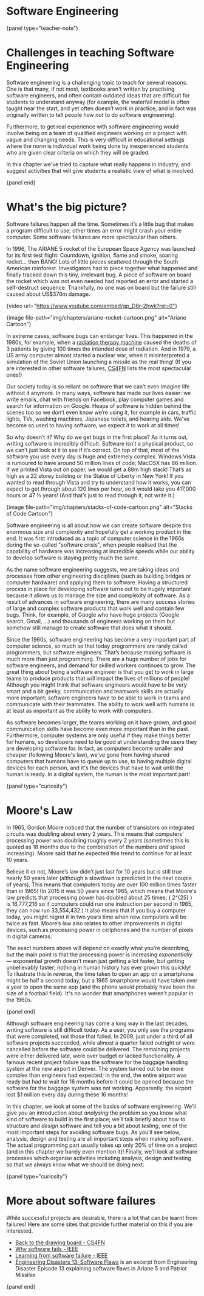 # Software Engineering

{panel type="teacher-note"}

# Challenges in teaching Software Engineering

Software engineering is a challenging topic to teach for several reasons.
One is that many, if not most, textbooks aren't written by practising software engineers, and often contain outdated ideas that are difficult for students to understand anyway (for example, the waterfall model is often taught near the start, and yet often doesn’t work in practice, and in fact was originally written to tell people how *not* to do software engineering).

Furthermore, to get real experience with software engineering would involve being on a team of qualified engineers working on a project with vague and changing needs.
This is very difficult in educational settings where the norm is individual work being done by inexperienced students who are given clear criteria on which they will be graded.

In this chapter we've tried to capture what really happens in industry, and suggest activities that will give students a realistic view of what is involved.

{panel end}

# What's the big picture?

Software failures happen all the time.
Sometimes it’s a little bug that makes a program difficult to use; other times an error might crash your entire computer.
Some software failures are more spectacular than others.

In 1996, The ARIANE 5 rocket of the European Space Agency was launched for its first test flight: Countdown, ignition, flame and smoke, soaring rocket... then BANG!
Lots of little pieces scattered through the South American rainforest.
Investigators had to piece together what happened and finally tracked down this tiny, irrelevant bug.
A piece of software on board the rocket which was not even needed had reported an error and started a self-destruct sequence.
Thankfully, no one was on board but the failure still caused about US$370m damage.

{video url="https://www.youtube.com/embed/gp_D8r-2hwk?rel=0"}

{image file-path="img/chapters/ariane-rocket-cartoon.png" alt="Ariane Cartoon"}

In extreme cases, software bugs can endanger lives.
This happened in the 1980s, for example, when a [radiation therapy machine](https://en.wikipedia.org/wiki/Therac) caused the deaths of 3 patients by giving 100 times the intended dose of radiation.
And in 1979, a US army computer almost started a nuclear war, when it misinterpreted a simulation of the Soviet Union launching a missile as the real thing!
(If you are interested in other software failures, [CS4FN](http://www.cs4fn.org/softwareengineering/backtodrawingboard.php) lists the most spectacular ones!)

Our society today is so reliant on software that we can’t even imagine life without it anymore.
In many ways, software has made our lives easier: we write emails, chat with friends on Facebook, play computer games and search for information on Google.
Heaps of software is hidden behind the scenes too so we don’t even know we’re using it, for example in cars, traffic lights, TVs, washing machines, Japanese toilets, and hearing aids.
We've become so used to having software, we expect it to work at all times!

So why doesn’t it?
Why do we get bugs in the first place?
As it turns out, writing software is incredibly difficult.
Software isn’t a physical product, so we can’t just look at it to see if it’s correct.
On top of that, most of the software you use every day is huge and extremely complex.
Windows Vista is rumoured to have around 50 million lines of code; MacOSX has 86 million.
If we printed Vista out on paper, we would get a 88m high stack!
That’s as high as a 22 storey building or the Statue of Liberty in New York!
If you wanted to read through Vista and try to understand how it works, you can expect to get through about 120 lines per hour, so it would take you 417,000 hours or 47 ½ years!
(And that’s just to read through it, not write it.)

{image file-path="img/chapters/stacks-of-code-cartoon.png" alt="Stacks of Code Cartoon"}

Software engineering is all about how we can create software despite this enormous size and complexity and hopefully get a working product in the end.
It was first introduced as a topic of computer science in the 1960s during the so-called "software crisis", when people realised that the capability of hardware was increasing at incredible speeds while our ability to develop software is staying pretty much the same.

As the name software engineering suggests, we are taking ideas and processes from other engineering disciplines (such as building bridges or computer hardware) and applying them to software.
Having a structured process in place for developing software turns out to be hugely important because it allows us to manage the size and complexity of software.
As a result of advances in software engineering, there are many success stories of large and complex software products that work well and contain few bugs.
Think, for example, of Google who have huge projects (Google search, Gmail, …) and thousands of engineers working on them but somehow still manage to create software that does what it should.

Since the 1960s, software engineering has become a very important part of computer science, so much so that today programmers are rarely called programmers, but software engineers.
That’s because making software is much more than just programming.
There are a huge number of jobs for software engineers, and demand for skilled workers continues to grow.
The great thing about being a software engineer is that you get to work in large teams to produce products that will impact the lives of millions of people!
Although you might think that software engineers would have to be very smart and a bit geeky, communication and teamwork skills are actually more important; software engineers have to be able to work in teams and communicate with their teammates.
The ability to work well with humans is at least as important as the ability to work with computers.

As software becomes larger, the teams working on it have grown, and good communication skills have become even more important than in the past.
Furthermore, computer systems are only useful if they make things better for humans, so developers need to be good at understanding the users they are developing software for.
In fact, as computers become smaller and cheaper (following Moore's law), we've gone from having shared computers that humans have to queue up to use, to having multiple digital devices for each person, and it's the devices that have to wait until the human is ready.
In a digital system, the human is the most important part!

{panel type="curiosity"}

# Moore's Law

In 1965, Gordon Moore noticed that the number of transistors on integrated circuits was doubling about every 2 years.
This means that computers’ processing power was doubling roughly every 2 years (sometimes this is quoted as 18 months due to the combination of the numbers *and* speed increasing).
Moore said that he expected this trend to continue for at least 10 years.

Believe it or not, Moore’s law didn’t just last for 10 years but is still true nearly 50 years later (although a slowdown is predicted in the next couple of years).
This means that computers today are over 100 million times faster than in 1965!
(In 2015 it was 50 years since 1965, which means that Moore's law predicts that processing power has doubled about 25 times; \( 2^{25} \) is 16,777,216 so if computers could run one instruction per second in 1965, they can now run 33,554,432.) It also means that if you buy a computer today, you might regret it in two years time when new computers will be twice as fast.
Moore’s law also relates to other improvements in digital devices, such as processing power in cellphones and the number of pixels in digital cameras.

The exact numbers above will depend on exactly what you're describing, but the main point is that the processing power is increasing *exponentially* &mdash; exponential growth doesn't mean just getting a lot faster, but getting unbelievably faster; nothing in human history has ever grown this quickly!
To illustrate this in reverse, the time taken to open an app on a smartphone might be half a second today, but a 1965 smartphone would have taken over a year to open the same app (and the phone would probably have been the size of a football field).
It's no wonder that smartphones weren't popular in the 1960s.

{panel end}

Although software engineering has come a long way in the last decades, writing software is still difficult today.
As a user, you only see the programs that were completed, not those that failed.
In 2009, just under a third of all software projects succeeded, while almost a quarter failed outright or were cancelled before the software could be delivered.
The remaining projects were either delivered late, were over budget or lacked functionality.
A famous recent project failure was the software for the baggage handling system at the new airport in Denver.
The system turned out to be more complex than engineers had expected; in the end, the entire airport was ready but had to wait for 16 months before it could be opened because the software for the baggage system was not working.
Apparently, the airport lost $1 million every day during these 16 months!

In this chapter, we look at some of the basics of software engineering.
We’ll give you an introduction about *analysing* the problem so you know what kind of software to build in the first place; we’ll talk briefly about how to structure and *design* software and tell you a bit about *testing*, one of the most important steps for avoiding software bugs.
As you’ll see below, analysis, design and testing are all important steps when making software.
The actual programming part usually takes up only 20% of time on a project (and in this chapter we barely even mention it)!
Finally, we’ll look at software processes which organise activities including analysis, design and testing so that we always know what we should be doing next.

{panel type="curiosity"}

# More about software failures

While successful projects are desirable, there is a lot that can be learnt from failures!
Here are some sites that provide further material on this if you are interested.

- [Back to the drawing board - CS4FN](http://www.cs4fn.org/softwareengineering/backtodrawingboard.php)
- [Why software fails - IEEE](http://spectrum.ieee.org/computing/software/why-software-fails)
- [Learning from software failure - IEEE](http://spectrum.ieee.org/computing/software/learning-from-software-failure)
- [Engineering Disasters 13: Software Flaws](http://youtu.be/EMVBLg2MrLs) is an excerpt from Engineering Disaster Episode 13 explaining software flaws in Ariane 5 and Patriot Missiles

{panel end}
